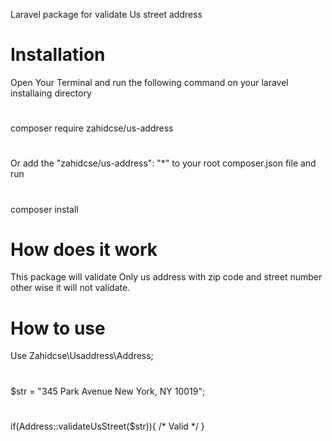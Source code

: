 Laravel package for validate Us street address
# Installation 
Open Your Terminal and run the following command on your laravel installaing directory 
#
composer require zahidcse/us-address
#
Or add the   "zahidcse/us-address": "*"  to your root composer.json file and run 
#
composer install

# How does it work
This package will validate Only us address with zip code and street number other wise it will not validate.
# How to use
 
 Use Zahidcse\Usaddress\Address;
 #
 $str = "345 Park Avenue New York, NY 10019";
 #
 if(Address::validateUsStreet($str)){
    /* Valid */
 }


